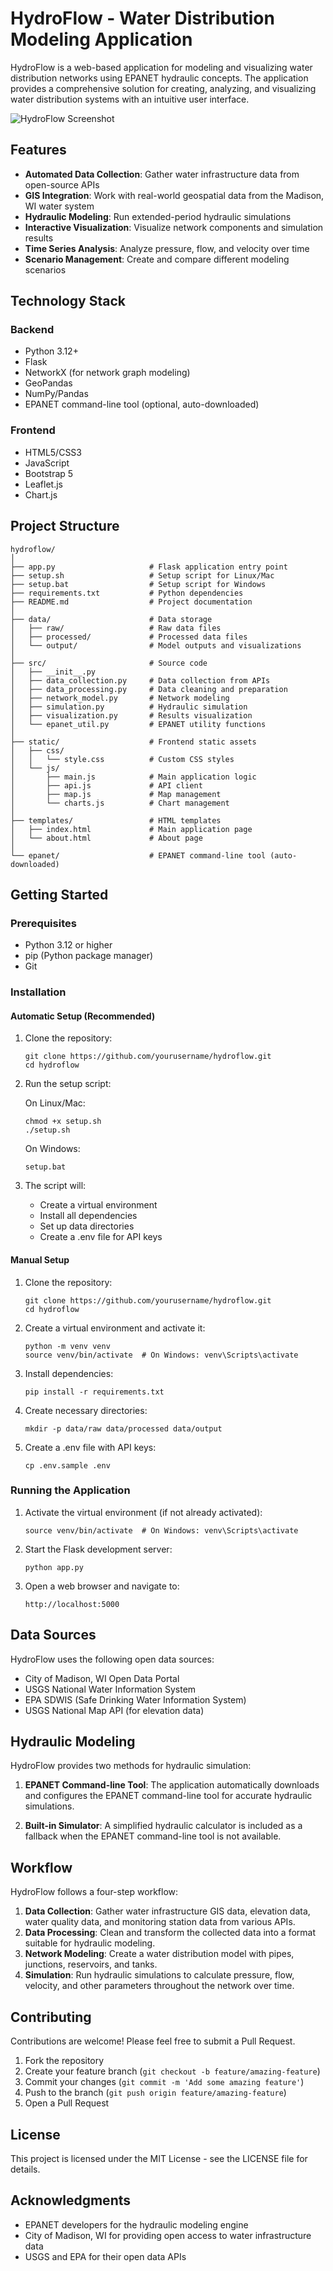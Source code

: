 # HydroFlow - Water Distribution Modeling Application

HydroFlow is a web-based application for modeling and visualizing water distribution networks using EPANET hydraulic concepts. The application provides a comprehensive solution for creating, analyzing, and visualizing water distribution systems with an intuitive user interface.

![HydroFlow Screenshot](images/openhyroflow.png)

## Features

- **Automated Data Collection**: Gather water infrastructure data from open-source APIs
- **GIS Integration**: Work with real-world geospatial data from the Madison, WI water system
- **Hydraulic Modeling**: Run extended-period hydraulic simulations
- **Interactive Visualization**: Visualize network components and simulation results
- **Time Series Analysis**: Analyze pressure, flow, and velocity over time
- **Scenario Management**: Create and compare different modeling scenarios

## Technology Stack

### Backend

- Python 3.12+
- Flask
- NetworkX (for network graph modeling)
- GeoPandas
- NumPy/Pandas
- EPANET command-line tool (optional, auto-downloaded)

### Frontend

- HTML5/CSS3
- JavaScript
- Bootstrap 5
- Leaflet.js
- Chart.js

## Project Structure

```
hydroflow/
│
├── app.py                     # Flask application entry point
├── setup.sh                   # Setup script for Linux/Mac
├── setup.bat                  # Setup script for Windows
├── requirements.txt           # Python dependencies
├── README.md                  # Project documentation
│
├── data/                      # Data storage
│   ├── raw/                   # Raw data files
│   ├── processed/             # Processed data files
│   └── output/                # Model outputs and visualizations
│
├── src/                       # Source code
│   ├── __init__.py
│   ├── data_collection.py     # Data collection from APIs
│   ├── data_processing.py     # Data cleaning and preparation
│   ├── network_model.py       # Network modeling
│   ├── simulation.py          # Hydraulic simulation
│   ├── visualization.py       # Results visualization
│   └── epanet_util.py         # EPANET utility functions
│
├── static/                    # Frontend static assets
│   ├── css/
│   │   └── style.css          # Custom CSS styles
│   └── js/
│       ├── main.js            # Main application logic
│       ├── api.js             # API client
│       ├── map.js             # Map management
│       └── charts.js          # Chart management
│
├── templates/                 # HTML templates
│   ├── index.html             # Main application page
│   └── about.html             # About page
│
└── epanet/                    # EPANET command-line tool (auto-downloaded)
```

## Getting Started

### Prerequisites

- Python 3.12 or higher
- pip (Python package manager)
- Git

### Installation

#### Automatic Setup (Recommended)

1. Clone the repository:

   ```
   git clone https://github.com/yourusername/hydroflow.git
   cd hydroflow
   ```

2. Run the setup script:

   On Linux/Mac:

   ```
   chmod +x setup.sh
   ./setup.sh
   ```

   On Windows:

   ```
   setup.bat
   ```

3. The script will:
   - Create a virtual environment
   - Install all dependencies
   - Set up data directories
   - Create a .env file for API keys

#### Manual Setup

1. Clone the repository:

   ```
   git clone https://github.com/yourusername/hydroflow.git
   cd hydroflow
   ```

2. Create a virtual environment and activate it:

   ```
   python -m venv venv
   source venv/bin/activate  # On Windows: venv\Scripts\activate
   ```

3. Install dependencies:

   ```
   pip install -r requirements.txt
   ```

4. Create necessary directories:

   ```
   mkdir -p data/raw data/processed data/output
   ```

5. Create a .env file with API keys:
   ```
   cp .env.sample .env
   ```

### Running the Application

1. Activate the virtual environment (if not already activated):

   ```
   source venv/bin/activate  # On Windows: venv\Scripts\activate
   ```

2. Start the Flask development server:

   ```
   python app.py
   ```

3. Open a web browser and navigate to:
   ```
   http://localhost:5000
   ```

## Data Sources

HydroFlow uses the following open data sources:

- City of Madison, WI Open Data Portal
- USGS National Water Information System
- EPA SDWIS (Safe Drinking Water Information System)
- USGS National Map API (for elevation data)

## Hydraulic Modeling

HydroFlow provides two methods for hydraulic simulation:

1. **EPANET Command-line Tool**: The application automatically downloads and configures the EPANET command-line tool for accurate hydraulic simulations.

2. **Built-in Simulator**: A simplified hydraulic calculator is included as a fallback when the EPANET command-line tool is not available.

## Workflow

HydroFlow follows a four-step workflow:

1. **Data Collection**: Gather water infrastructure GIS data, elevation data, water quality data, and monitoring station data from various APIs.
2. **Data Processing**: Clean and transform the collected data into a format suitable for hydraulic modeling.
3. **Network Modeling**: Create a water distribution model with pipes, junctions, reservoirs, and tanks.
4. **Simulation**: Run hydraulic simulations to calculate pressure, flow, velocity, and other parameters throughout the network over time.

## Contributing

Contributions are welcome! Please feel free to submit a Pull Request.

1. Fork the repository
2. Create your feature branch (`git checkout -b feature/amazing-feature`)
3. Commit your changes (`git commit -m 'Add some amazing feature'`)
4. Push to the branch (`git push origin feature/amazing-feature`)
5. Open a Pull Request

## License

This project is licensed under the MIT License - see the LICENSE file for details.

## Acknowledgments

- EPANET developers for the hydraulic modeling engine
- City of Madison, WI for providing open access to water infrastructure data
- USGS and EPA for their open data APIs
